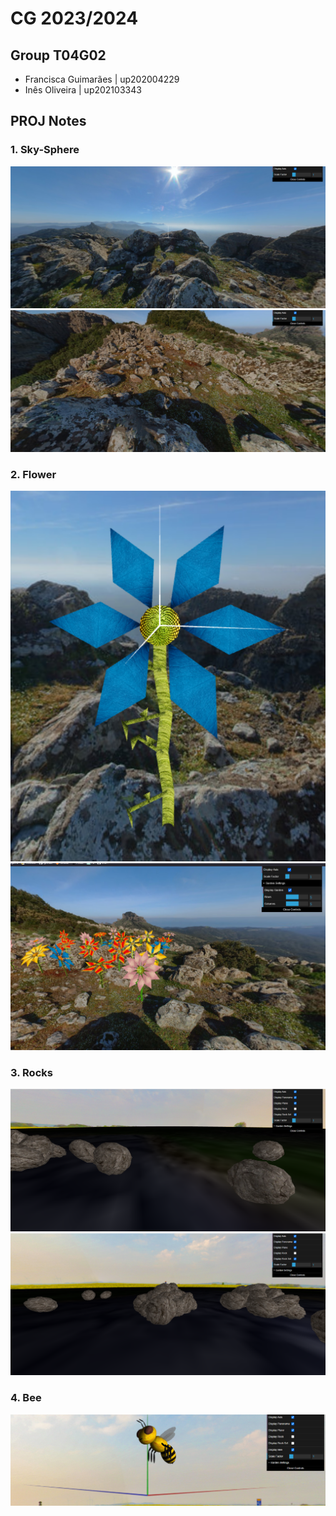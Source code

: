 # CG 2023/2024

## Group T04G02

- Francisca Guimarães | up202004229
- Inês Oliveira | up202103343

## PROJ Notes

### 1. Sky-Sphere
![Screenshot 1](screenshots/project-t04g02-1a.png)
![Screenshot 2](screenshots/project-t04g02-1b.png)


### 2. Flower
![Screenshot 3](screenshots/project-t04g02-2b.png)
![Screenshot 4](screenshots/project-t04g02-2a.png)

### 3. Rocks
![Screenshot 5](screenshots/project-t04g02-3a.png)
![Screenshot 6](screenshots/project-t04g02-3b.png)

### 4. Bee
![Screenshot 7](screenshots/project-t04g02-4.png)
